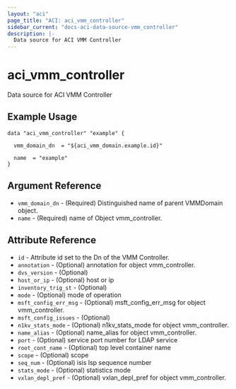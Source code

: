 ```yaml
---
layout: "aci"
page_title: "ACI: aci_vmm_controller"
sidebar_current: "docs-aci-data-source-vmm_controller"
description: |-
  Data source for ACI VMM Controller
---
```


# aci_vmm_controller #
Data source for ACI VMM Controller

## Example Usage ##

```hcl
data "aci_vmm_controller" "example" {

  vmm_domain_dn  = "${aci_vmm_domain.example.id}"

  name  = "example"
}
```
## Argument Reference ##
* `vmm_domain_dn` - (Required) Distinguished name of parent VMMDomain object.
* `name` - (Required) name of Object vmm_controller.



## Attribute Reference

* `id` - Attribute id set to the Dn of the VMM Controller.
* `annotation` - (Optional) annotation for object vmm_controller.
* `dvs_version` - (Optional) 
* `host_or_ip` - (Optional) host or ip
* `inventory_trig_st` - (Optional) 
* `mode` - (Optional) mode of operation
* `msft_config_err_msg` - (Optional) msft_config_err_msg for object vmm_controller.
* `msft_config_issues` - (Optional) 
* `n1kv_stats_mode` - (Optional) n1kv_stats_mode for object vmm_controller.
* `name_alias` - (Optional) name_alias for object vmm_controller.
* `port` - (Optional) service port number for LDAP service
* `root_cont_name` - (Optional) top level container name
* `scope` - (Optional) scope
* `seq_num` - (Optional) isis lsp sequence number
* `stats_mode` - (Optional) statistics mode
* `vxlan_depl_pref` - (Optional) vxlan_depl_pref for object vmm_controller.

